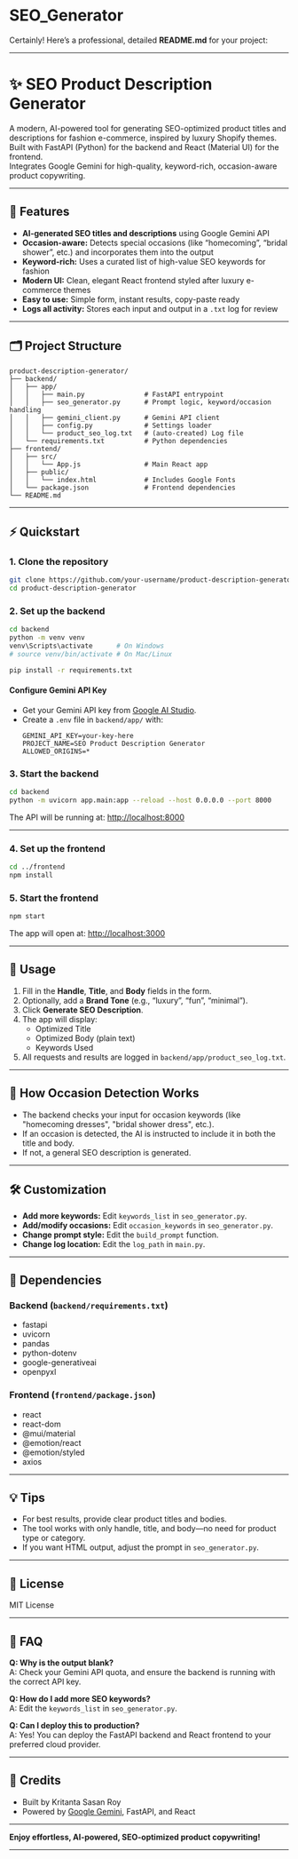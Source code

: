 # SEO_Generator
Certainly! Here’s a professional, detailed **README.md** for your project:

---

# ✨ SEO Product Description Generator

A modern, AI-powered tool for generating SEO-optimized product titles and descriptions for fashion e-commerce, inspired by luxury Shopify themes.  
Built with FastAPI (Python) for the backend and React (Material UI) for the frontend.  
Integrates Google Gemini for high-quality, keyword-rich, occasion-aware product copywriting.

---

## 🚀 Features

- **AI-generated SEO titles and descriptions** using Google Gemini API
- **Occasion-aware:** Detects special occasions (like “homecoming”, “bridal shower”, etc.) and incorporates them into the output
- **Keyword-rich:** Uses a curated list of high-value SEO keywords for fashion
- **Modern UI:** Clean, elegant React frontend styled after luxury e-commerce themes
- **Easy to use:** Simple form, instant results, copy-paste ready
- **Logs all activity:** Stores each input and output in a `.txt` log for review

---

## 🗂️ Project Structure

```
product-description-generator/
├── backend/
│   ├── app/
│   │   ├── main.py               # FastAPI entrypoint
│   │   ├── seo_generator.py      # Prompt logic, keyword/occasion handling
│   │   ├── gemini_client.py      # Gemini API client
│   │   ├── config.py             # Settings loader
│   │   └── product_seo_log.txt   # (auto-created) Log file
│   └── requirements.txt          # Python dependencies
├── frontend/
│   ├── src/
│   │   └── App.js                # Main React app
│   ├── public/
│   │   └── index.html            # Includes Google Fonts
│   └── package.json              # Frontend dependencies
└── README.md
```

---

## ⚡ Quickstart

### 1. Clone the repository

```bash
git clone https://github.com/your-username/product-description-generator.git
cd product-description-generator
```

### 2. Set up the backend

```bash
cd backend
python -m venv venv
venv\Scripts\activate      # On Windows
# source venv/bin/activate # On Mac/Linux

pip install -r requirements.txt
```

#### Configure Gemini API Key

- Get your Gemini API key from [Google AI Studio](https://aistudio.google.com/app/apikey).
- Create a `.env` file in `backend/app/` with:
  ```
  GEMINI_API_KEY=your-key-here
  PROJECT_NAME=SEO Product Description Generator
  ALLOWED_ORIGINS=*
  ```

### 3. Start the backend

```bash
cd backend
python -m uvicorn app.main:app --reload --host 0.0.0.0 --port 8000
```

The API will be running at: [http://localhost:8000](http://localhost:8000)

---

### 4. Set up the frontend

```bash
cd ../frontend
npm install
```

### 5. Start the frontend

```bash
npm start
```

The app will open at: [http://localhost:3000](http://localhost:3000)

---

## 📝 Usage

1. Fill in the **Handle**, **Title**, and **Body** fields in the form.
2. Optionally, add a **Brand Tone** (e.g., “luxury”, “fun”, “minimal”).
3. Click **Generate SEO Description**.
4. The app will display:
    - Optimized Title
    - Optimized Body (plain text)
    - Keywords Used
5. All requests and results are logged in `backend/app/product_seo_log.txt`.

---

## 🎯 How Occasion Detection Works

- The backend checks your input for occasion keywords (like "homecoming dresses", "bridal shower dress", etc.).
- If an occasion is detected, the AI is instructed to include it in both the title and body.
- If not, a general SEO description is generated.

---

## 🛠️ Customization

- **Add more keywords:** Edit `keywords_list` in `seo_generator.py`.
- **Add/modify occasions:** Edit `occasion_keywords` in `seo_generator.py`.
- **Change prompt style:** Edit the `build_prompt` function.
- **Change log location:** Edit the `log_path` in `main.py`.

---

## 🧩 Dependencies

### Backend (`backend/requirements.txt`)

- fastapi
- uvicorn
- pandas
- python-dotenv
- google-generativeai
- openpyxl

### Frontend (`frontend/package.json`)

- react
- react-dom
- @mui/material
- @emotion/react
- @emotion/styled
- axios

---

## 💡 Tips

- For best results, provide clear product titles and bodies.
- The tool works with only handle, title, and body—no need for product type or category.
- If you want HTML output, adjust the prompt in `seo_generator.py`.

---

## 📝 License

MIT License

---

## 🙋 FAQ

**Q: Why is the output blank?**  
A: Check your Gemini API quota, and ensure the backend is running with the correct API key.

**Q: How do I add more SEO keywords?**  
A: Edit the `keywords_list` in `seo_generator.py`.

**Q: Can I deploy this to production?**  
A: Yes! You can deploy the FastAPI backend and React frontend to your preferred cloud provider.

---

## 👑 Credits

- Built by Kritanta Sasan Roy
- Powered by [Google Gemini](https://aistudio.google.com/), FastAPI, and React

---

**Enjoy effortless, AI-powered, SEO-optimized product copywriting!**

---
